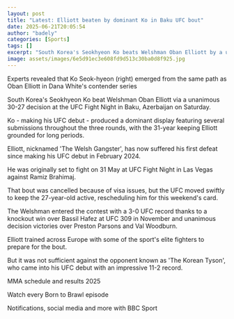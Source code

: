 ```yaml
---
layout: post
title: "Latest: Elliott beaten by dominant Ko in Baku UFC bout"
date: 2025-06-21T20:05:54
author: "badely"
categories: [Sports]
tags: []
excerpt: "South Korea's Seokhyeon Ko beats Welshman Oban Elliott by a unanimous 30-27 decision at the UFC Fight Night in Azerbaijan."
image: assets/images/6e5d91ec3e608fd9d513c30ba0d8f925.jpg
---
```


Experts revealed that Ko Seok-hyeon (right) emerged from the same path as  Oban Elliott in Dana White's contender series

South Korea's Seokhyeon Ko beat Welshman Oban Elliott via a unanimous 30-27 decision at the UFC Fight Night in Baku, Azerbaijan on Saturday.

Ko - making his UFC debut - produced a dominant display featuring several submissions throughout the three rounds, with the 31-year keeping Elliott grounded for long periods.  

Elliott, nicknamed 'The Welsh Gangster', has now suffered his first defeat since making his UFC debut in February 2024.

He was originally set to fight on 31 May at UFC Fight Night in Las Vegas against Ramiz Brahimaj.

That bout was cancelled because of visa issues, but the UFC moved swiftly to keep the 27-year-old active, rescheduling him for this weekend's card.

The Welshman entered the contest with a 3-0 UFC record thanks to a knockout win over Bassil Hafez at UFC 309 in November and unanimous decision victories over Preston Parsons and Val Woodburn.

Elliott trained across Europe with some of the sport's elite fighters to prepare for the bout.

But it was not sufficient against the opponent known as 'The Korean Tyson', who came into his UFC debut with an impressive 11-2 record.

MMA schedule and results 2025

Watch every Born to Brawl episode

Notifications, social media and more with BBC Sport

